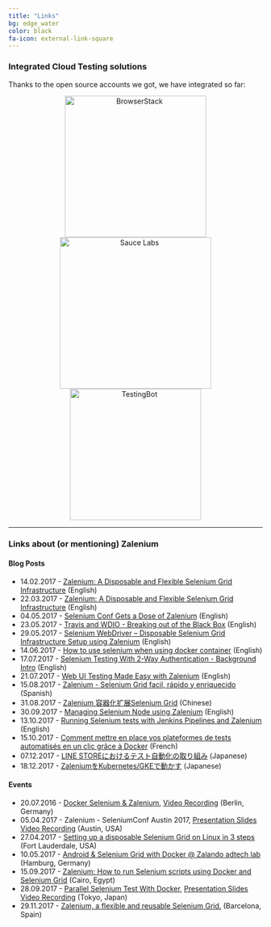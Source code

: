 ```yaml
---
title: "Links"
bg: edge_water
color: black
fa-icon: external-link-square
---
```


### Integrated Cloud Testing solutions

Thanks to the open source accounts we got, we have integrated so far:

<div align="center">
    <a target="_blank" href="https://www.browserstack.com/"><img alt="BrowserStack" src="img/browserstack_logo.png" width="280"></a>
    <a target="_blank" href="https://saucelabs.com/"><img alt="Sauce Labs" src="img/saucelabs_logo.png" width="300"></a>
    <a target="_blank" href="https://testingbot.com/"><img alt="TestingBot" src="img/testingbot_logo.png" width="260"></a>
</div>

*** 

### Links about (or mentioning) Zalenium

#### Blog Posts

* 14.02.2017 - <a target="_blank" href="https://jobs.zalando.com/tech/blog/zalenium-a-disposable-and-flexible-selenium-grid-infrastructure/"><u>Zalenium: A Disposable and Flexible Selenium Grid Infrastructure</u></a> (English)
* 22.03.2017 - <a target="_blank" href="https://saucelabs.com/blog/zalenium-a-disposable-and-flexible-selenium-grid-infrastructure"><u>Zalenium: A Disposable and Flexible Selenium Grid Infrastructure</u></a> (English)
* 04.05.2017 - <a target="_blank" href="https://jobs.zalando.com/tech/blog/selenium-conf-gets-a-dose-of-zalenium"><u>Selenium Conf Gets a Dose of Zalenium</u></a> (English)
* 23.05.2017 - <a target="_blank" href="https://www.gizra.com/content/travis-wdio/"><u>Travis and WDIO - Breaking out of the Black Box</u></a> (English)
* 29.05.2017 - <a target="_blank" href="http://www.testautomationguru.com/selenium-webdriver-disposable-selenium-grid-infrastructure-setup-using-zalenium/"><u>Selenium WebDriver – Disposable Selenium Grid Infrastructure Setup using Zalenium</u></a> (English)
* 14.06.2017 - <a target="_blank" href="https://windsooon.github.io/2017/06/14/How%20to%20use%20selenium%20with%20docker/"><u>How to use selenium when using docker container</u></a> (English)
* 17.07.2017 - <a target="_blank" href="https://www.daniellakes.com/selenium-client-certificates-background/"><u>Selenium Testing With 2-Way Authentication - Background Intro</u></a> (English)
* 21.07.2017 - <a target="_blank" href="http://blog.schlomo.schapiro.org/2017/07/web-ui-testing-made-easy-with-zalenium.html"><u>Web UI Testing Made Easy with Zalenium</u></a> (English)
* 15.08.2017 - <a target="_blank" href="https://testingbaires.com/zalenium-selenium-grid-facil-rapido-enriquecido/"><u>Zalenium - Selenium Grid facil, rápido y enriquecido</u></a> (Spanish)
* 31.08.2017 - <a target="_blank" href="https://www.jianshu.com/p/75b181c165a4"><u>Zalenium 容器化扩展Selenium Grid</u></a> (Chinese)
* 30.09.2017 - <a target="_blank" href="http://www.thetestguys.com/2017/09/30/managing-selenium-node-using-zalenium/"><u>Managing Selenium Node using Zalenium</u></a> (English)
* 13.10.2017 - <a target="_blank" href="https://automatingguy.com/2017/10/13/selenium-tests-with-jenkins-and-zalenium/"><u>Running Selenium tests with Jenkins Pipelines and Zalenium</u></a> (English)
* 15.10.2017 - <a target="_blank" href="http://www.all4test.fr/dossiers-thematiques/mettre-place-vos-plateformes-de-tests-automatises-clic-grace-a-docker/"><u>Comment mettre en place vos plateformes de tests automatisés en un clic grâce à Docker</u></a> (French)
* 07.12.2017 - <a target="_blank" href="https://engineering.linecorp.com/ja/blog/detail/219"><u>LINE STOREにおけるテスト自動化の取り組み</u></a> (Japanese)
* 18.12.2017 - <a target="_blank" href="http://swet.dena.com/entry/zalenium-kubernetes-gke"><u>ZaleniumをKubernetes/GKEで動かす</u></a> (Japanese)


#### Events

* 20.07.2016 - <a target="_blank" href="https://www.meetup.com/en-AU/Berlin-Selenium-Meetup/events/231184482/"><u>Docker Selenium & Zalenium</u></a>, <a target="_blank" href="https://www.youtube.com/watch?v=JG0Mx5KIT7k"><u>Video Recording</u></a> (Berlin, Germany)
* 05.04.2017 - Zalenium - SeleniumConf Austin 2017, <a target="_blank" href="https://www.slideshare.net/wcmcgeejr/zalenium-seleniumconf-austin-2017"><u>Presentation Slides</u></a> <a target="_blank" href="https://www.youtube.com/watch?v=W5qMsVrob6I"><u>Video Recording</u></a> (Austin, USA)
* 27.04.2017 - <a target="_blank" href="https://www.meetup.com/en-AU/South-Florida-Test-Automation/events/239327308/"><u>Setting up a disposable Selenium Grid on Linux in 3 steps</u></a> (Fort Lauderdale, USA)
* 10.05.2017 - <a target="_blank" href="https://www.meetup.com/en-AU/Docker-Hamburg/events/239301839/"><u>Android & Selenium Grid with Docker @ Zalando adtech lab</u></a> (Hamburg, Germany)
* 15.09.2017 - <a target="_blank" href="https://www.meetup.com/en-AU/Cairo-Testing-Meetup/events/243107369/"><u>Zalenium: How to run Selenium scripts using Docker and Selenium Grid</u></a> (Cairo, Egypt)
* 28.09.2017 - <a target="_blank" href="http://linedevday.linecorp.com/jp/2017/#B-6"><u>Parallel Selenium Test With Docker</u></a>, <a target="_blank" href="https://www.slideshare.net/linecorp/parallel-selenium-test-with-docker"><u>Presentation Slides</u></a> <a target="_blank" href="https://www.youtube.com/watch?v=a0qvzOfH4dE"><u>Video Recording</u></a> (Tokyo, Japan)
* 29.11.2017 - <a target="_blank" href="https://www.meetup.com/es-ES/Barcelona-QA-Meetup/events/244925486/"><u>Zalenium, a flexible and reusable Selenium Grid.</u></a> (Barcelona, Spain)

